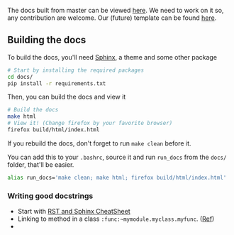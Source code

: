 The docs built from master can be viewed [here](https://mpariente.github.io/asteroid/).
We need to work on it so, any contribution are welcome.
Our (future) template can be found
[here](https://github.com/mpariente/asteroid_sphinx_theme).

## Building the docs
To build the docs, you'll need [Sphinx](https://www.sphinx-doc.org/en/master/),
a theme and some other package
```bash
# Start by installing the required packages
cd docs/
pip install -r requirements.txt
```
Then, you can build the docs and view it
```bash
# Build the docs
make html
# View it! (Change firefox by your favorite browser)
firefox build/html/index.html
```
If you rebuild the docs, don't forget to run `make clean` before it.

You can add this to your `.bashrc`, source it and run `run_docs`
from the `docs/` folder, that'll be easier.
```bash
alias run_docs='make clean; make html; firefox build/html/index.html'
```


### Writing good docstrings

- Start with [RST and Sphinx CheatSheet](https://thomas-cokelaer.info/tutorials/sphinx/rest_syntax.html)
- Linking to method in a class `:func:~mymodule.myclass.myfunc`.
([Ref](https://stackoverflow.com/questions/21289806/link-to-class-method-in-python-docstring))
-
